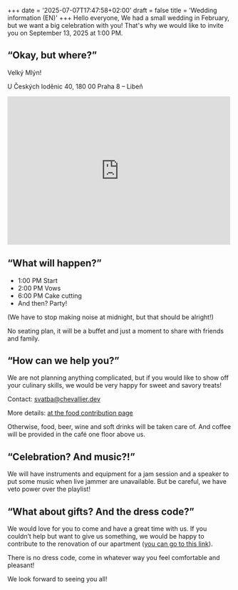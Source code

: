 +++
date = '2025-07-07T17:47:58+02:00'
draft = false
title = 'Wedding information (EN)'
+++
Hello everyone,
We had a small wedding in February, but we want a big celebration with you! That's why we would like to invite you on September 13, 2025 at 1:00 PM.

## “Okay, but where?”

Velký Mlýn!

U Českých loděnic 40, 180 00 Praha 8 – Libeň

<iframe style="border:none" src="https://mapy.com/s/befokukane" width="500" height="333" frameborder="0"></iframe>

## “What will happen?”

* 1:00 PM Start
* 2:00 PM Vows
* 6:00 PM Cake cutting
* And then? Party!

(We have to stop making noise at midnight, but that should be alright!)

No seating plan, it will be a buffet and just a moment to share with friends and family.

## “How can we help you?”

We are not planning anything complicated, but if you would like to show off your culinary skills, we would be very happy for sweet and savory treats!

Contact: [svatba@chevallier.dev](mailto:svatba@chevallier.dev)

More details: [at the food contribution page](/food-contrib)

Otherwise, food, beer, wine and soft drinks will be taken care of. And coffee will be provided in the café one floor above us.

## “Celebration? And music?!”

We will have instruments and equipment for a jam session and a speaker to put some music when live jammer are unavailable. But be careful, we have veto power over the playlist!

## “What about gifts? And the dress code?”

We would love for you to come and have a great time with us. If you couldn’t help but want to give us something, we would be happy to contribute to the renovation of our apartment ([you can go to this link](/bank-details)).

There is no dress code, come in whatever way you feel comfortable and pleasant!

We look forward to seeing you all!
